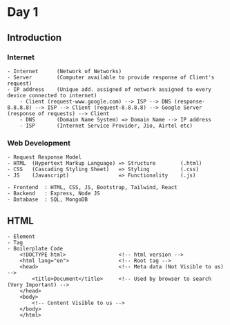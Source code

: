# Day 1

## Introduction 

### Internet
    - Internet      (Network of Networks)
    - Server        (Computer available to provide response of Client's request)
    - IP address    (Unique add. assigned of network assigned to every device connected to internet)
        - Client (request-www.google.com) --> ISP --> DNS (response-8.8.8.8) --> ISP --> Client (request-8.8.8.8) --> Google Server (response of requests) --> Client
        - DNS       (Domain Name System) => Domain Name --> IP address
        - ISP       (Internet Service Provider, Jio, Airtel etc)

### Web Development
    - Request Response Model
    - HTML  (Hypertext Markup Language) => Structure        (.html)
    - CSS   (Cascading Styling Sheet)   => Styling          (.css)
    - JS    (Javascript)                => Functionality    (.js)

    - Frontend  : HTML, CSS, JS, Bootstrap, Tailwind, React
    - Backend   : Express, Node JS
    - Database  : SQL, MongoDB

## HTML
    - Element
    - Tag
    - Boilerplate Code
        <!DOCTYPE html>                 <!-- html version -->
        <html lang="en">                <!-- Root tag -->
        <head>                          <!-- Meta data (Not Visible to us) -->
            <title>Document</title>     <!-- Used by browser to search (Very Important) -->
        </head>
        <body>
            <!-- Content Visible to us -->
        </body>
        </html>
